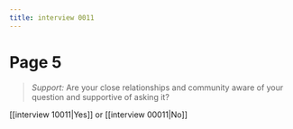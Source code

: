 ```yaml
---
title: interview 0011
---
```

# Page 5
> *Support:* Are your close relationships and community aware of your question and supportive of asking it?

[[interview 10011|Yes]] or [[interview 00011|No]] 